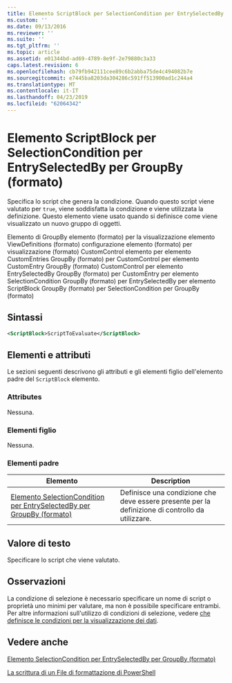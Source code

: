 ```yaml
---
title: Elemento ScriptBlock per SelectionCondition per EntrySelectedBy per GroupBy (formato) | Microsoft Docs
ms.custom: ''
ms.date: 09/13/2016
ms.reviewer: ''
ms.suite: ''
ms.tgt_pltfrm: ''
ms.topic: article
ms.assetid: e01344bd-ad69-4789-8e9f-2e79880c3a33
caps.latest.revision: 6
ms.openlocfilehash: cb79fb942111cee89c6b2abba75de4c494082b7e
ms.sourcegitcommit: e7445ba8203da304286c591ff513900ad1c244a4
ms.translationtype: MT
ms.contentlocale: it-IT
ms.lasthandoff: 04/23/2019
ms.locfileid: "62064342"
---
```

# <a name="scriptblock-element-for-selectioncondition-for-entryselectedby-for-groupby-format"></a>Elemento ScriptBlock per SelectionCondition per EntrySelectedBy per GroupBy (formato)

Specifica lo script che genera la condizione. Quando questo script viene valutato per `true`, viene soddisfatta la condizione e viene utilizzata la definizione. Questo elemento viene usato quando si definisce come viene visualizzato un nuovo gruppo di oggetti.

Elemento di GroupBy elemento (formato) per la visualizzazione elemento ViewDefinitions (formato) configurazione elemento (formato) per visualizzazione (formato) CustomControl elemento per elemento CustomEntries GroupBy (formato) per CustomControl per elemento CustomEntry GroupBy (formato) CustomControl per elemento EntrySelectedBy GroupBy (formato) per CustomEntry per elemento SelectionCondition GroupBy (formato) per EntrySelectedBy per elemento ScriptBlock GroupBy (formato) per SelectionCondition per GroupBy (formato)

## <a name="syntax"></a>Sintassi

```xml
<ScriptBlock>ScriptToEvaluate</ScriptBlock>
```

## <a name="attributes-and-elements"></a>Elementi e attributi

Le sezioni seguenti descrivono gli attributi e gli elementi figlio dell'elemento padre del `ScriptBlock` elemento.

### <a name="attributes"></a>Attributes

Nessuna.

### <a name="child-elements"></a>Elementi figlio

Nessuna.

### <a name="parent-elements"></a>Elementi padre

|Elemento|Description|
|-------------|-----------------|
|[Elemento SelectionCondition per EntrySelectedBy per GroupBy (formato)](./selectioncondition-element-for-entryselectedby-for-groupby-format.md)|Definisce una condizione che deve essere presente per la definizione di controllo da utilizzare.|

## <a name="text-value"></a>Valore di testo

Specificare lo script che viene valutato.

## <a name="remarks"></a>Osservazioni

La condizione di selezione è necessario specificare un nome di script o proprietà uno minimi per valutare, ma non è possibile specificare entrambi. Per altre informazioni sull'utilizzo di condizioni di selezione, vedere [che definisce le condizioni per la visualizzazione dei dati](./defining-conditions-for-displaying-data.md).

## <a name="see-also"></a>Vedere anche

[Elemento SelectionCondition per EntrySelectedBy per GroupBy (formato)](./selectioncondition-element-for-entryselectedby-for-groupby-format.md)

[La scrittura di un File di formattazione di PowerShell](./writing-a-powershell-formatting-file.md)
